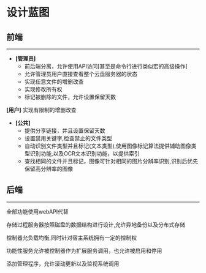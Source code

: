 # 设计蓝图


## 前端

---

* **[管理员]**
  * 前后端分离，允许使用API访问[甚至是命令行进行类似宏的高级操作]
  * 允许管理员用户直接查看整个云盘服务器的状态
  * 实现任意文件的增删改查
  * 实现修改所有权
  * 标记被删除的文件，允许设置保留天数

**[用户]** 实现有限制的增删改查

* **[公共]**
  * 提供分享链接，并且设置保留天数
  * 设置禁用关键字,检查禁止的文件类型
  * 自动识别文件类型并且标记(文本类型),使用图像标记算法提供辅助图像类型识别功能,以及OCR文本识别功能，以提供索引
  * 查找相同的文件并且标记，图像可针对相同的图片分辨率识别,识别后优先保留高分辨率的图像

## 后端

---

全部功能使用webAPI代替

存储过程服务器按照磁盘的数据结构进行设计,允许异地备份以及分布式存储

控制器允负载均衡,同时针对宿主系统拥有一定的控制权

功能性服务允许被控制器作为扩展服务调用，也允许被启用和停用

添加管理程序，允许滚动更新以及监视系统调用
